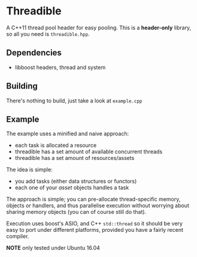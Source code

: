 # Threadible

A C++11 thread pool header for easy pooling.
This is a **header-only** library, so all you need is `threadible.hpp`.

## Dependencies

* libboost headers, thread and system

## Building

There's nothing to build, just take a look at `example.cpp`

## Example

The example uses a minified and naive approach:

- each task is allocated a resource
- threadible has a set amount of available concurrent threads
- threadible has a set amount of resources/assets 

The idea is simple:

- you add tasks (either data structures or functors)
- each one of your *asset* objects handles a task

The approach is simple; you can pre-allocate thread-specific
memory, objects or handlers, and thus parallelise execution
without worrying about sharing memory objects (you can of course still do that).

Execution uses boost's ASIO, and C++ `std::thread` so it should be
very easy to port under different platforms, provided you have a fairly recent compiler.

**NOTE** only tested under Ubuntu 16.04
